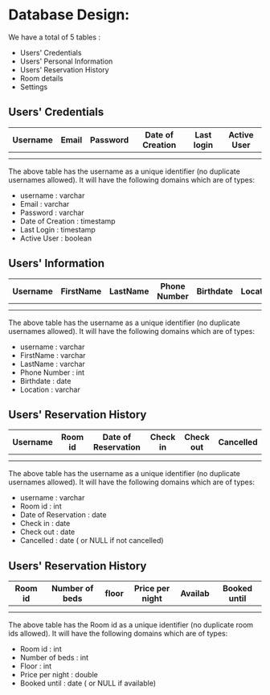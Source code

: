 # Database Design:
We have a total of 5 tables : 
- Users' Credentials
- Users' Personal Information
- Users' Reservation History
- Room details
- Settings 

## Users' Credentials 

| Username      | Email | Password   | Date of Creation | Last login | Active User
| :---:        |    :----:   |          :---: |  :---:        |    :----:   |          :---: |
|       |        |   | | | |
|       |        |   | | | |

The above table has the username as a unique identifier (no duplicate usernames allowed). It will have the following domains which are of types:
- username : varchar
- Email : varchar
- Password : varchar
- Date of Creation : timestamp
- Last Login : timestamp
- Active User : boolean 


## Users' Information 

| Username      | FirstName | LastName   | Phone Number | Birthdate | Location
| :---:        |    :----:   |          :---: |  :---:        |    :----:   |          :---: |
|       |        |   | | | |
|       |        |   | | | |

The above table has the username as a unique identifier (no duplicate usernames allowed). It will have the following domains which are of types:
- username : varchar
- FirstName : varchar
- LastName : varchar
- Phone Number : int
- Birthdate : date
- Location : varchar


## Users' Reservation History

| Username      | Room id | Date of Reservation   | Check in | Check out | Cancelled
| :---:        |    :----:   |          :---: |  :---:        |    :----:   |          :---: |
|       |        |   | | | |
|       |        |   | | | |

The above table has the username as a unique identifier (no duplicate usernames allowed). It will have the following domains which are of types:
- username : varchar
- Room id : int
- Date of Reservation : date
- Check in : date
- Check out  : date
- Cancelled : date ( or NULL if not cancelled)


## Users' Reservation History

| Room id      | Number of beds| floor   | Price per night | Availab | Booked until
| :---:        |    :----:   |          :---: |  :---:        |    :----:   | :----:   |        
|       |        |   | | | |
|       |        |   | | | |

The above table has the Room id as a unique identifier (no duplicate room ids allowed). It will have the following domains which are of types:
- Room id : int
- Number of beds : int
- Floor : int
- Price per night  : double
- Booked until : date ( or NULL if available)



